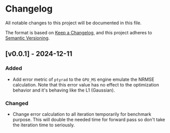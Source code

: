 # Changelog

All notable changes to this project will be documented in this file.

The format is based on [Keep a Changelog](https://keepachangelog.com/en/1.1.0/),
and this project adheres to [Semantic Versioning](https://semver.org/spec/v2.0.0.html).

## [v0.0.1] - 2024-12-11
### Added
- Add error metric of `ptyrad` to the `GPU_MS` engine emulate the NRMSE calculation. Note that this error value has no effect to the optimization behavior and it's behaving like the L1 (Gaussian).
### Changed
- Change error calculation to all iteration temporarily for benchmark purpose. This will double the needed time for forward pass so don't take the iteration time to seriously.
